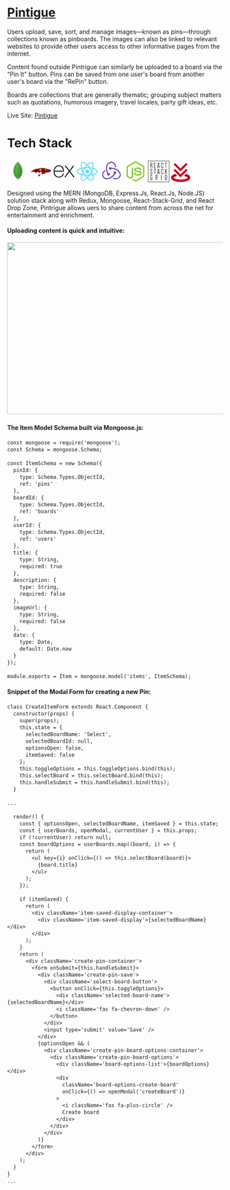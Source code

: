 # **[Pintigue](https://pintrigue-app.herokuapp.com/)**

Users upload, save, sort, and manage images—known as pins—through collections known as pinboards.  The images can also be linked to relevant websites to provide other users access to other informative pages from the internet. 

Content found outside Pintrigue can similarly be uploaded to a board via the "Pin It" button. Pins can be saved from one user's board from another user's board via the "RePin" button.

Boards are collections that are generally thematic; grouping subject matters such as quotations, humorous imagery, travel locales, party gift ideas, etc.


Live Site: [Pintigue](https://pintrigue-app.herokuapp.com/)





# **Tech Stack**

<a href="https://www.mongodb.com"><img src="./common/images/mongodb-original.svg" width="50" height="50"/></a>
<a href="https://www.mongodb.com"><img src="./common/images/mongoose-logo.png" width="50" height="50"/></a>
<a href="https://expressjs.com/"><img src="./common/images/express-original.svg" width="50" height="50"/></a>
<a href="https://reactjs.org/"><img src="./common/images/react-original.svg" width="50" height="50"/></a>
<a href="https://redux.js.org/"><img src="./common/images/redux-plain.svg" width="auto" height="55"/></a>
<a href="https://nodejs.org/en/"><img src="./common/images/nodejs-original.svg" width="50" height="50"/></a>
<a href="https://react-dropzone.js.org/"><img src="./common/images/react-stack-grid-logo.png" width="50" height="50"/></a>
<a href="https://react-dropzone.js.org/"><img src="./common/images/react-drop-zone-logo.png" width="45" height="45"/></a>

Designed using the MERN (MongoDB, Express.Js, React.Js, Node.JS) solution stack along with Redux, Mongoose, React-Stack-Grid, and React Drop Zone, Pintrigue allows uers to share content from across the net for entertainment and enrichment.


#### Uploading content is quick and intuitive:

<img src="./common/videos/PintrigueDemo.gif" width="700" height="400"/>

#### The Item Model Schema built via Mongoose.js:

```
const mongoose = require('mongoose');
const Schema = mongoose.Schema;

const ItemSchema = new Schema({
  pinId: {
    type: Schema.Types.ObjectId,
    ref: 'pins'
  },
  boardId: {
    type: Schema.Types.ObjectId,
    ref: 'boards'
  },
  userId: {
    type: Schema.Types.ObjectId,
    ref: 'users'
  },
  title: {
    type: String,
    required: true
  },
  description: {
    type: String,
    required: false
  },
  imageUrl: {
    type: String,
    required: false
  },
  date: {
    type: Date,
    default: Date.now
  }
});

module.exports = Item = mongoose.model('items', ItemSchema);
```

#### Snippet of the Modal Form for creating a new Pin:
```
class CreateItemForm extends React.Component {
  constructor(props) {
    super(props);
    this.state = {
      selectedBoardName: 'Select',
      selectedBoardId: null,
      optionsOpen: false,
      itemSaved: false
    };
    this.toggleOptions = this.toggleOptions.bind(this);
    this.selectBoard = this.selectBoard.bind(this);
    this.handleSubmit = this.handleSubmit.bind(this);
  }

...

  render() {
    const { optionsOpen, selectedBoardName, itemSaved } = this.state;
    const { userBoards, openModal, currentUser } = this.props;
    if (!currentUser) return null;
    const boardOptions = userBoards.map((board, i) => {
      return (
        <ul key={i} onClick={() => this.selectBoard(board)}>
          {board.title}
        </ul>
      );
    });

    if (itemSaved) {
      return (
        <div className='item-saved-display-container'>
          <div className='item-saved-display'>{selectedBoardName}</div>
        </div>
      );
    }
    return (
      <div className='create-pin-container'>
        <form onSubmit={this.handleSubmit}>
          <div className='create-pin-save'>
            <div className='select-board-button'>
              <button onClick={this.toggleOptions}>
                <div className='selected-board-name'>{selectedBoardName}</div>
                <i className='fas fa-chevron-down' />
              </button>
            </div>
            <input type='submit' value='Save' />
          </div>
          {optionsOpen && (
            <div className='create-pin-board-options-container'>
              <div className='create-pin-board-options'>
                <div className='board-options-list'>{boardOptions}</div>
                <div
                  className='board-options-create-board'
                  onClick={() => openModal('createBoard')}
                >
                  <i className='fas fa-plus-circle' />
                  Create board
                </div>
              </div>
            </div>
          )}
        </form>
      </div>
    );
  }
}
...
```